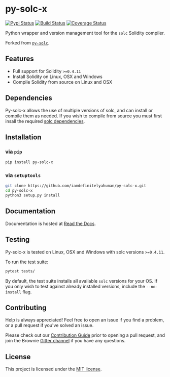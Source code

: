 # py-solc-x

[![Pypi Status](https://img.shields.io/pypi/v/py-solc-x.svg)](https://pypi.org/project/py-solc-x/) [![Build Status](https://img.shields.io/github/workflow/status/iamdefinitelyahuman/py-solc-x/py-solc-x%20workflow)](https://github.com/iamdefinitelyahuman/py-solc-x/actions) [![Coverage Status](https://img.shields.io/codecov/c/github/iamdefinitelyahuman/py-solc-x)](https://codecov.io/gh/iamdefinitelyahuman/py-solc-x)

Python wrapper and version management tool for the `solc` Solidity compiler.

Forked from [`py-solc`](https://github.com/ethereum/py-solc).

## Features

- Full support for Solidity `>=0.4.11`
- Install Solidity on Linux, OSX and Windows
- Compile Solidity from source on Linux and OSX

## Dependencies

Py-solc-x allows the use of multiple versions of solc, and can install or compile them as needed. If you wish to compile from source you must first insall the required [solc dependencies](https://solidity.readthedocs.io/en/latest/installing-solidity.html#building-from-source).

## Installation

### via `pip`

```bash
pip install py-solc-x
```

### via `setuptools`

```bash
git clone https://github.com/iamdefinitelyahuman/py-solc-x.git
cd py-solc-x
python3 setup.py install
```

## Documentation

Documentation is hosted at [Read the Docs](https://solcx.readthedocs.io/en/latest/).

## Testing

Py-solc-x is tested on Linux, OSX and Windows with solc versions `>=0.4.11`.

To run the test suite:

```bash
pytest tests/
```

By default, the test suite installs all available `solc` versions for your OS. If you only wish to test against already installed versions, include the `--no-install` flag.

## Contributing

Help is always appreciated! Feel free to open an issue if you find a problem, or a pull request if you've solved an issue.

Please check out our [Contribution Guide](CONTRIBUTING.md) prior to opening a pull request, and join the Brownie [Gitter channel](https://gitter.im/eth-brownie/community) if you have any questions.

## License

This project is licensed under the [MIT license](LICENSE).
